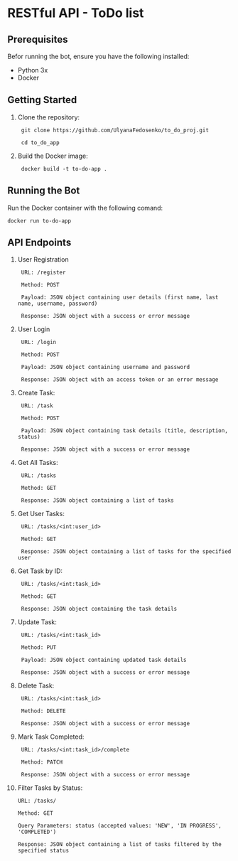 # RESTful API - ToDo list


## Prerequisites
Befor running the bot, ensure you have the following installed:
- Python 3x
- Docker

## Getting Started
1. Clone the repository:

        git clone https://github.com/UlyanaFedosenko/to_do_proj.git

        cd to_do_app

2. Build the Docker image:

        docker build -t to-do-app .  


## Running the Bot
Run the Docker container with the following comand:

    docker run to-do-app


## API Endpoints
1. User Registration
   
        URL: /register
   
        Method: POST
   
        Payload: JSON object containing user details (first name, last name, username, password)
   
        Response: JSON object with a success or error message
   
2. User Login

        URL: /login
   
        Method: POST
   
        Payload: JSON object containing username and password
   
        Response: JSON object with an access token or an error message
   
3. Create Task:

        URL: /task
   
        Method: POST
   
        Payload: JSON object containing task details (title, description, status)
   
        Response: JSON object with a success or error message
   
4. Get All Tasks:

        URL: /tasks
   
        Method: GET
   
        Response: JSON object containing a list of tasks
   
5. Get User Tasks:

        URL: /tasks/<int:user_id>
   
        Method: GET
   
        Response: JSON object containing a list of tasks for the specified user
   
6. Get Task by ID:

        URL: /tasks/<int:task_id>
   
        Method: GET
   
        Response: JSON object containing the task details
   
7. Update Task:

        URL: /tasks/<int:task_id>
   
        Method: PUT
   
        Payload: JSON object containing updated task details
   
        Response: JSON object with a success or error message
   
8. Delete Task:

        URL: /tasks/<int:task_id>
   
        Method: DELETE
   
        Response: JSON object with a success or error message
   
9. Mark Task Completed:

        URL: /tasks/<int:task_id>/complete

        Method: PATCH
   
        Response: JSON object with a success or error message
   
10. Filter Tasks by Status:

        URL: /tasks/
    
        Method: GET
    
        Query Parameters: status (accepted values: 'NEW', 'IN PROGRESS', 'COMPLETED')
    
        Response: JSON object containing a list of tasks filtered by the specified status
